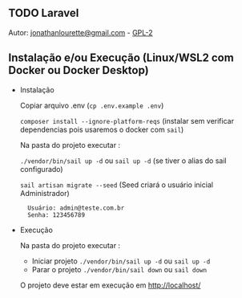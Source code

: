 ## TODO Laravel 

Autor: jonathanlourette@gmail.com - [GPL-2](https://opensource.org/license/gpl-2-0)

## Instalação e/ou Execução  (Linux/WSL2 com Docker ou Docker Desktop)

* Instalação
    
    Copiar arquivo .env (`cp .env.example .env`)

    `composer install --ignore-platform-reqs` (instalar sem verificar dependencias pois usaremos o docker com  `sail`)
    
    Na pasta do projeto executar : 

    `./vendor/bin/sail up -d` ou `sail up -d` (se tiver o alias do sail configurado)

    `sail artisan migrate --seed` (Seed criará o usuário inicial Administrador)

        Usuário: admin@teste.com.br
        Senha: 123456789

* Execução

    Na pasta do projeto executar :
    * Iniciar projeto `./vendor/bin/sail up -d` ou `sail up -d`
    * Parar o projeto `./vendor/bin/sail down` ou `sail down`

    O projeto deve estar em execução em [http://localhost/](http://localhost/)
